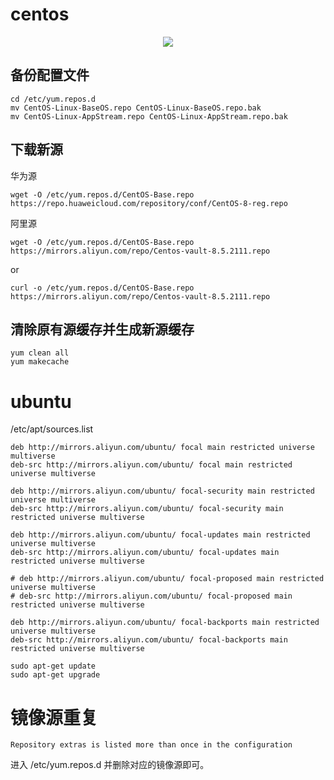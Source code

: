 

# centos

<div align="center"><img src="https://github.com/laneston/Pictures/blob/master/HUAWEI_repository/HUAWEI_repository.png"></div>

## 备份配置文件

```
cd /etc/yum.repos.d
mv CentOS-Linux-BaseOS.repo CentOS-Linux-BaseOS.repo.bak
mv CentOS-Linux-AppStream.repo CentOS-Linux-AppStream.repo.bak
```

## 下载新源

华为源
```
wget -O /etc/yum.repos.d/CentOS-Base.repo https://repo.huaweicloud.com/repository/conf/CentOS-8-reg.repo
```

阿里源
```
wget -O /etc/yum.repos.d/CentOS-Base.repo https://mirrors.aliyun.com/repo/Centos-vault-8.5.2111.repo
```
or
```
curl -o /etc/yum.repos.d/CentOS-Base.repo https://mirrors.aliyun.com/repo/Centos-vault-8.5.2111.repo
```

## 清除原有源缓存并生成新源缓存

```
yum clean all
yum makecache
```


# ubuntu

/etc/apt/sources.list

```
deb http://mirrors.aliyun.com/ubuntu/ focal main restricted universe multiverse
deb-src http://mirrors.aliyun.com/ubuntu/ focal main restricted universe multiverse

deb http://mirrors.aliyun.com/ubuntu/ focal-security main restricted universe multiverse
deb-src http://mirrors.aliyun.com/ubuntu/ focal-security main restricted universe multiverse

deb http://mirrors.aliyun.com/ubuntu/ focal-updates main restricted universe multiverse
deb-src http://mirrors.aliyun.com/ubuntu/ focal-updates main restricted universe multiverse

# deb http://mirrors.aliyun.com/ubuntu/ focal-proposed main restricted universe multiverse
# deb-src http://mirrors.aliyun.com/ubuntu/ focal-proposed main restricted universe multiverse

deb http://mirrors.aliyun.com/ubuntu/ focal-backports main restricted universe multiverse
deb-src http://mirrors.aliyun.com/ubuntu/ focal-backports main restricted universe multiverse
```


```
sudo apt-get update
sudo apt-get upgrade
```

# 镜像源重复

```
Repository extras is listed more than once in the configuration
```

进入 /etc/yum.repos.d 并删除对应的镜像源即可。